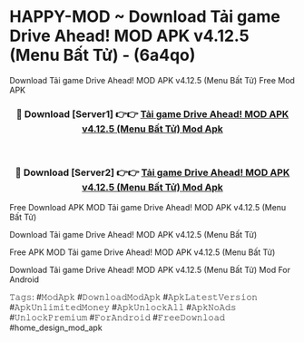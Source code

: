 # HAPPY-MOD ~ Download Tải game Drive Ahead! MOD APK v4.12.5 (Menu Bất Tử) - (6a4qo)
Download Tải game Drive Ahead! MOD APK v4.12.5 (Menu Bất Tử) Free Mod APK

<div align="center">
<h3>🔴 Download [Server1] 👉👉 <a href="https://apk-comot.site?title=Tải_game_Drive_Ahead!_MOD_APK_v4.12.5_(Menu_Bất_Tử)">Tải game Drive Ahead! MOD APK v4.12.5 (Menu Bất Tử) Mod Apk</a></h3><br>

<h3>🔴 Download [Server2] 👉👉 <a href="https://apk-comot.site?title=Tải_game_Drive_Ahead!_MOD_APK_v4.12.5_(Menu_Bất_Tử)">Tải game Drive Ahead! MOD APK v4.12.5 (Menu Bất Tử) Mod Apk</a></h3>
</div>


Free Download APK MOD Tải game Drive Ahead! MOD APK v4.12.5 (Menu Bất Tử)

Download Tải game Drive Ahead! MOD APK v4.12.5 (Menu Bất Tử) 

Free APK MOD Tải game Drive Ahead! MOD APK v4.12.5 (Menu Bất Tử) 

Download Tải game Drive Ahead! MOD APK v4.12.5 (Menu Bất Tử) Mod For Android

𝚃𝚊𝚐𝚜: #𝙼𝚘𝚍𝙰𝚙𝚔 #𝙳𝚘𝚠𝚗𝚕𝚘𝚊𝚍𝙼𝚘𝚍𝙰𝚙𝚔 #𝙰𝚙𝚔𝙻𝚊𝚝𝚎𝚜𝚝𝚅𝚎𝚛𝚜𝚒𝚘𝚗 #𝙰𝚙𝚔𝚄𝚗𝚕𝚒𝚖𝚒𝚝𝚎𝚍𝙼𝚘𝚗𝚎𝚢 #𝙰𝚙𝚔𝚄𝚗𝚕𝚘𝚌𝚔𝙰𝚕𝚕 #𝙰𝚙𝚔𝙽𝚘𝙰𝚍𝚜 #𝚄𝚗𝚕𝚘𝚌𝚔𝙿𝚛𝚎𝚖𝚒𝚞𝚖 #𝙵𝚘𝚛𝙰𝚗𝚍𝚛𝚘𝚒𝚍 #𝙵𝚛𝚎𝚎𝙳𝚘𝚠𝚗𝚕𝚘𝚊𝚍 #home_design_mod_apk